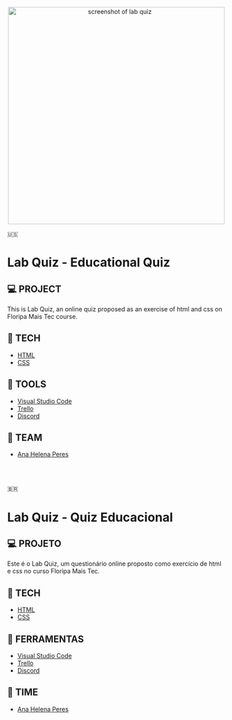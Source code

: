 <p align="center">
<img src="https://imgur.com/dSo2prr.png" alt="screenshot of lab quiz" style="width: 500px">

🇺🇸
# Lab Quiz - Educational Quiz

## 💻 PROJECT

This is Lab Quiz, an online quiz proposed as an exercise of html and css on Floripa Mais Tec course. 

## 🚀 TECH
- [HTML](https://html.spec.whatwg.org)
- [CSS](https://www.w3.org/TR/CSS/#css)

## 🔧 TOOLS
- [Visual Studio Code](https://code.visualstudio.com)
- [Trello](https://trello.com/)
- [Discord](https://discord.com)
    
## 📇 TEAM
- [Ana Helena Peres](https://github.com/anahperes)

<br>

<br>

🇧🇷
# Lab Quiz - Quiz Educacional

## 💻 PROJETO

Este é o Lab Quiz, um questionário online proposto como exercício de html e css no curso Floripa Mais Tec.

## 🚀 TECH
- [HTML](https://html.spec.whatwg.org)
- [CSS](https://www.w3.org/TR/CSS/#css)


## 🔧 FERRAMENTAS
- [Visual Studio Code](https://code.visualstudio.com)
- [Trello](https://trello.com/)
- [Discord](https://discord.com)
  
## 📇 TIME
- [Ana Helena Peres](https://github.com/anahperes)

